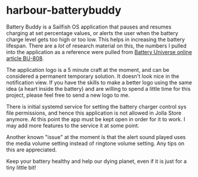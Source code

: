 # harbour-batterybuddy
Battery Buddy is a Sailfish OS application that pauses and resumes charging at set percentage values, or alerts the user when the battery charge level gets too high or too low. This helps in increasing the battery lifespan. There are a *lot* of research material on this, the numbers I pulled into the application as a reference were pulled from [Battery Universe online article BU-808](https://batteryuniversity.com/learn/article/how_to_prolong_lithium_based_batteries).

The application logo is a 5 minute craft at the moment, and can be considered a permanent temporary solution. It doesn't look nice in the notification view. If you have the skills to make a better logo using the same idea (a heart inside the battery) and are willing to spend a little time for this project, please feel free to send a new logo to me.

There is initial systemd service for setting the battery charger control sys file permissions, and hence this application is not allowed in Jolla Store anymore. At this point the app must be kept open in order for it to work. I may add more features to the service it at some point.

Another known "issue" at the moment is that the alert sound played uses the media volume setting instead of ringtone volume setting. Any tips on this are appreciated.

Keep your battery healthy and help our dying planet, even if it is just for a tiny little bit!

